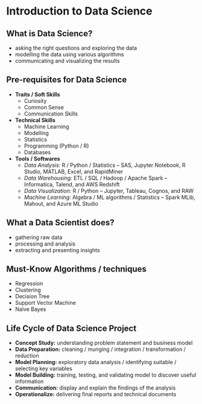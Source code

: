 # Introduction to Data Science

## What is Data Science?
* asking the right questions and exploring the data
*	modelling the data using various algorithms
*	communicating and visualizing the results

## Pre-requisites for Data Science
* **Traits / Soft Skills**
  - Curiosity
  -  Common Sense
  -  Communication Skills
* **Technical Skills** 
  - Machine Learning
  - Modelling
  - Statistics
  - Programming (Python / R)
  - Databases
* **Tools / Softwares** 
  - *Data Analysis:* R / Python / Statistics – SAS, Jupyter Notebook, R Studio, MATLAB, Excel, and RapidMiner
  - *Data Warehousing:* ETL / SQL / Hadoop / Apache Spark – Informatica, Talend, and AWS Redshift
  - *Data Visualization:* R / Python – Jupyter, Tableau, Cognos, and RAW
  - *Machine Learning:* Algebra / ML algorithms / Statistics – Spark MLib, Mahout, and Azure ML Studio

## What a Data Scientist does?
* gathering raw data
* processing and analysis
* extracting and presenting insights 

## Must-Know Algorithms / techniques
* Regression
* Clustering
* Decision Tree
* Support Vector Machine
* Naïve Bayes 

## Life Cycle of Data Science Project
* **Concept Study:** understanding problem statement and business model
* **Data Preparation:** cleaning / munging / integration / transformation / reduction
* **Model Planning:** exploratory data analysis / identifying suitable / selecting key variables
* **Model Building:** training, testing, and validating model to discover useful information
* **Communication:** display and explain the findings of the analysis
* **Operationalize:** delivering final reports and technical documents



